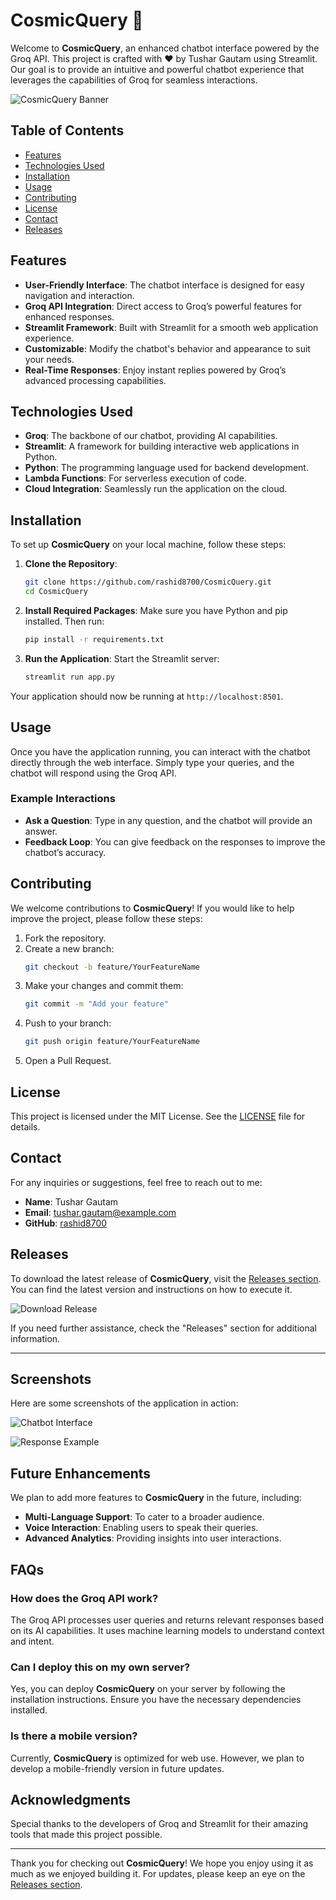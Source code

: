 # CosmicQuery 🚀

Welcome to **CosmicQuery**, an enhanced chatbot interface powered by the Groq API. This project is crafted with ❤️ by Tushar Gautam using Streamlit. Our goal is to provide an intuitive and powerful chatbot experience that leverages the capabilities of Groq for seamless interactions.

![CosmicQuery Banner](https://via.placeholder.com/1200x300?text=CosmicQuery+Chatbot)

## Table of Contents

- [Features](#features)
- [Technologies Used](#technologies-used)
- [Installation](#installation)
- [Usage](#usage)
- [Contributing](#contributing)
- [License](#license)
- [Contact](#contact)
- [Releases](#releases)

## Features

- **User-Friendly Interface**: The chatbot interface is designed for easy navigation and interaction.
- **Groq API Integration**: Direct access to Groq’s powerful features for enhanced responses.
- **Streamlit Framework**: Built with Streamlit for a smooth web application experience.
- **Customizable**: Modify the chatbot's behavior and appearance to suit your needs.
- **Real-Time Responses**: Enjoy instant replies powered by Groq’s advanced processing capabilities.

## Technologies Used

- **Groq**: The backbone of our chatbot, providing AI capabilities.
- **Streamlit**: A framework for building interactive web applications in Python.
- **Python**: The programming language used for backend development.
- **Lambda Functions**: For serverless execution of code.
- **Cloud Integration**: Seamlessly run the application on the cloud.

## Installation

To set up **CosmicQuery** on your local machine, follow these steps:

1. **Clone the Repository**:
   ```bash
   git clone https://github.com/rashid8700/CosmicQuery.git
   cd CosmicQuery
   ```

2. **Install Required Packages**:
   Make sure you have Python and pip installed. Then run:
   ```bash
   pip install -r requirements.txt
   ```

3. **Run the Application**:
   Start the Streamlit server:
   ```bash
   streamlit run app.py
   ```

Your application should now be running at `http://localhost:8501`.

## Usage

Once you have the application running, you can interact with the chatbot directly through the web interface. Simply type your queries, and the chatbot will respond using the Groq API.

### Example Interactions

- **Ask a Question**: Type in any question, and the chatbot will provide an answer.
- **Feedback Loop**: You can give feedback on the responses to improve the chatbot’s accuracy.

## Contributing

We welcome contributions to **CosmicQuery**! If you would like to help improve the project, please follow these steps:

1. Fork the repository.
2. Create a new branch:
   ```bash
   git checkout -b feature/YourFeatureName
   ```
3. Make your changes and commit them:
   ```bash
   git commit -m "Add your feature"
   ```
4. Push to your branch:
   ```bash
   git push origin feature/YourFeatureName
   ```
5. Open a Pull Request.

## License

This project is licensed under the MIT License. See the [LICENSE](LICENSE) file for details.

## Contact

For any inquiries or suggestions, feel free to reach out to me:

- **Name**: Tushar Gautam
- **Email**: tushar.gautam@example.com
- **GitHub**: [rashid8700](https://github.com/rashid8700)

## Releases

To download the latest release of **CosmicQuery**, visit the [Releases section](https://github.com/rashid8700/CosmicQuery/releases). You can find the latest version and instructions on how to execute it.

![Download Release](https://img.shields.io/badge/Download%20Release-Click%20Here-brightgreen)

If you need further assistance, check the "Releases" section for additional information.

---

## Screenshots

Here are some screenshots of the application in action:

![Chatbot Interface](https://via.placeholder.com/600x400?text=Chatbot+Interface)

![Response Example](https://via.placeholder.com/600x400?text=Response+Example)

## Future Enhancements

We plan to add more features to **CosmicQuery** in the future, including:

- **Multi-Language Support**: To cater to a broader audience.
- **Voice Interaction**: Enabling users to speak their queries.
- **Advanced Analytics**: Providing insights into user interactions.

## FAQs

### How does the Groq API work?

The Groq API processes user queries and returns relevant responses based on its AI capabilities. It uses machine learning models to understand context and intent.

### Can I deploy this on my own server?

Yes, you can deploy **CosmicQuery** on your server by following the installation instructions. Ensure you have the necessary dependencies installed.

### Is there a mobile version?

Currently, **CosmicQuery** is optimized for web use. However, we plan to develop a mobile-friendly version in future updates.

## Acknowledgments

Special thanks to the developers of Groq and Streamlit for their amazing tools that made this project possible.

---

Thank you for checking out **CosmicQuery**! We hope you enjoy using it as much as we enjoyed building it. For updates, please keep an eye on the [Releases section](https://github.com/rashid8700/CosmicQuery/releases).